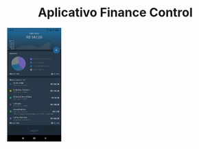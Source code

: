 <h1 align="center">Aplicativo Finance Control</h1>

  <img src="https://github.com/AdilsonBND/aplicativoFinanceControl/blob/main/Screens%20App/main.png" width="25%" />
                                                                                                            
                                                                                                              


